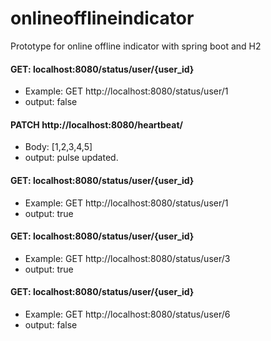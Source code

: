 # onlineofflineindicator
Prototype for online offline indicator with spring boot and H2

#### GET: localhost:8080/status/user/{user_id}
* Example: GET http://localhost:8080/status/user/1
* output: false

#### PATCH http://localhost:8080/heartbeat/
* Body: [1,2,3,4,5]
* output: pulse updated.

#### GET: localhost:8080/status/user/{user_id}
* Example: GET http://localhost:8080/status/user/1
* output: true

#### GET: localhost:8080/status/user/{user_id}
* Example: GET http://localhost:8080/status/user/3
* output: true

#### GET: localhost:8080/status/user/{user_id}
* Example: GET http://localhost:8080/status/user/6
* output: false
